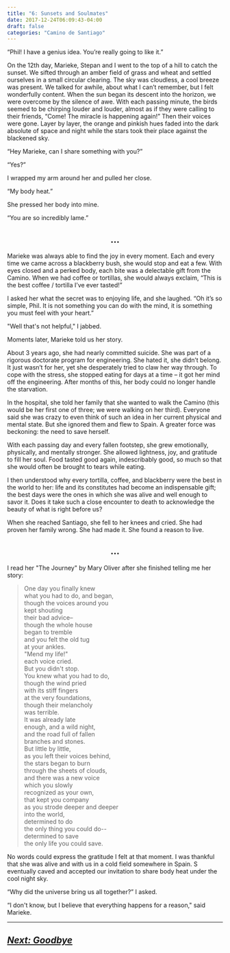 ```yaml
---
title: "6: Sunsets and Soulmates"
date: 2017-12-24T06:09:43-04:00
draft: false
categories: "Camino de Santiago"
---
```


“Phil! I have a genius idea. You’re really going to like it.”

On the 12th day, Marieke, Stepan and I went to the top of a hill to catch the sunset. We sifted through an amber field of grass and wheat and settled ourselves in a small circular clearing. The sky was cloudless, a cool breeze was present. We talked for awhile, about what I can’t remember, but I felt wonderfully content. When the sun began its descent into the horizon, we were overcome by the silence of awe. With each passing minute, the birds seemed to be chirping louder and louder, almost as if they were calling to their friends, “Come! The miracle is happening again!” Then their voices were gone. Layer by layer, the orange and pinkish hues faded into the dark absolute of space and night while the stars took their place against the blackened sky.

“Hey Marieke, can I share something with you?”

“Yes?”

I wrapped my arm around her and pulled her close.

“My body heat.”

She pressed her body into mine.

“You are so incredibly lame.”

## <center>...</center>

Marieke was always able to find the joy in every moment. Each and every time we came across a blackberry bush, she would stop and eat a few. With eyes closed and a perked body, each bite was a delectable gift from the Camino. When we had coffee or tortillas, she would always exclaim, “This is the best coffee / tortilla I’ve ever tasted!”

I asked her what the secret was to enjoying life, and she laughed. “Oh it’s so simple, Phil. It is not something you can do with the mind, it is something you must feel with your heart.”

"Well that's not helpful," I jabbed.

Moments later, Marieke told us her story.

About 3 years ago, she had nearly committed suicide. She was part of a rigorous doctorate program for engineering. She hated it, she didn’t belong. It just wasn’t for her, yet she desperately tried to claw her way through. To cope with the stress, she stopped eating for days at a time – it got her mind off the engineering. After months of this, her body could no longer handle the starvation.

In the hospital, she told her family that she wanted to walk the Camino (this would be her first one of three; we were walking on her third). Everyone said she was crazy to even think of such an idea in her current physical and mental state. But she ignored them and flew to Spain. A greater force was beckoning: the need to save herself.

With each passing day and every fallen footstep, she grew emotionally, physically, and mentally stronger. She allowed lightness, joy, and gratitude to fill her soul. Food tasted good again, indescribably good, so much so that she would often be brought to tears while eating.

I then understood why every tortilla, coffee, and blackberry were the best in the world to her: life and its constitutes had become an indispensable gift; the best days were the ones in which she was alive and well enough to savor it. Does it take such a close encounter to death to acknowledge the beauty of what is right before us?

When she reached Santiago, she fell to her knees and cried. She had proven her family wrong. She had made it. She found a reason to live.

## <center>...</center>

I read her "The Journey" by Mary Oliver after she finished telling me her story:

>One day you finally knew<br>
>what you had to do, and began,<br>
>though the voices around you<br>
>kept shouting<br>
>their bad advice–<br>
>though the whole house<br>
>began to tremble<br>
>and you felt the old tug<br>
>at your ankles.<br>
>"Mend my life!"<br>
>each voice cried.<br>
>But you didn't stop.<br>
>You knew what you had to do,<br>
>though the wind pried<br>
>with its stiff fingers<br>
>at the very foundations,<br>
>though their melancholy<br>
>was terrible.<br>
>It was already late<br>
>enough, and a wild night,<br>
>and the road full of fallen<br>
>branches and stones.<br>
>But little by little,<br>
>as you left their voices behind,<br>
>the stars began to burn<br>
>through the sheets of clouds,<br>
>and there was a new voice<br>
>which you slowly<br>
>recognized as your own,<br>
>that kept you company<br>
>as you strode deeper and deeper<br>
>into the world,<br>
>determined to do<br>
>the only thing you could do--<br>
>determined to save<br>
>the only life you could save.<br>

No words could express the gratitude I felt at that moment. I was thankful that she was alive and with us in a cold field somewhere in Spain. S eventually caved and accepted our invitation to share body heat under the cool night sky.

“Why did the universe bring us all together?” I asked.

“I don't know, but I believe that everything happens for a reason," said Marieke.

---

## _[Next: Goodbye](https://caminodesantiago.netlify.com/posts/goodbye/)_